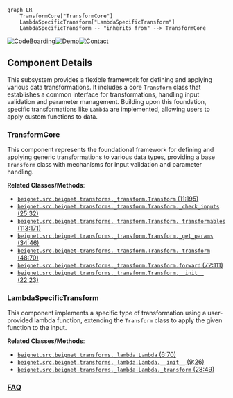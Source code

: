 ```mermaid
graph LR
    TransformCore["TransformCore"]
    LambdaSpecificTransform["LambdaSpecificTransform"]
    LambdaSpecificTransform -- "inherits from" --> TransformCore
```
[![CodeBoarding](https://img.shields.io/badge/Generated%20by-CodeBoarding-9cf?style=flat-square)](https://github.com/CodeBoarding/CodeBoarding)[![Demo](https://img.shields.io/badge/Try%20our-Demo-blue?style=flat-square)](https://www.codeboarding.org/demo)[![Contact](https://img.shields.io/badge/Contact%20us%20-%20contact@codeboarding.org-lightgrey?style=flat-square)](mailto:contact@codeboarding.org)

## Component Details

This subsystem provides a flexible framework for defining and applying various data transformations. It includes a core `Transform` class that establishes a common interface for transformations, handling input validation and parameter management. Building upon this foundation, specific transformations like `Lambda` are implemented, allowing users to apply custom functions to data.

### TransformCore
This component represents the foundational framework for defining and applying generic transformations to various data types, providing a base `Transform` class with mechanisms for input validation and parameter handling.


**Related Classes/Methods**:

- <a href="https://github.com/Genentech/beignet/blob/master/src/beignet/transforms/_transform.py#L11-L195" target="_blank" rel="noopener noreferrer">`beignet.src.beignet.transforms._transform.Transform` (11:195)</a>
- <a href="https://github.com/Genentech/beignet/blob/master/src/beignet/transforms/_transform.py#L25-L32" target="_blank" rel="noopener noreferrer">`beignet.src.beignet.transforms._transform.Transform._check_inputs` (25:32)</a>
- <a href="https://github.com/Genentech/beignet/blob/master/src/beignet/transforms/_transform.py#L113-L171" target="_blank" rel="noopener noreferrer">`beignet.src.beignet.transforms._transform.Transform._transformables` (113:171)</a>
- <a href="https://github.com/Genentech/beignet/blob/master/src/beignet/transforms/_transform.py#L34-L46" target="_blank" rel="noopener noreferrer">`beignet.src.beignet.transforms._transform.Transform._get_params` (34:46)</a>
- <a href="https://github.com/Genentech/beignet/blob/master/src/beignet/transforms/_transform.py#L48-L70" target="_blank" rel="noopener noreferrer">`beignet.src.beignet.transforms._transform.Transform._transform` (48:70)</a>
- <a href="https://github.com/Genentech/beignet/blob/master/src/beignet/transforms/_transform.py#L72-L111" target="_blank" rel="noopener noreferrer">`beignet.src.beignet.transforms._transform.Transform.forward` (72:111)</a>
- <a href="https://github.com/Genentech/beignet/blob/master/src/beignet/transforms/_transform.py#L22-L23" target="_blank" rel="noopener noreferrer">`beignet.src.beignet.transforms._transform.Transform.__init__` (22:23)</a>


### LambdaSpecificTransform
This component implements a specific type of transformation using a user-provided lambda function, extending the `Transform` class to apply the given function to the input.


**Related Classes/Methods**:

- <a href="https://github.com/Genentech/beignet/blob/master/src/beignet/transforms/_lambda.py#L6-L70" target="_blank" rel="noopener noreferrer">`beignet.src.beignet.transforms._lambda.Lambda` (6:70)</a>
- <a href="https://github.com/Genentech/beignet/blob/master/src/beignet/transforms/_lambda.py#L9-L26" target="_blank" rel="noopener noreferrer">`beignet.src.beignet.transforms._lambda.Lambda.__init__` (9:26)</a>
- <a href="https://github.com/Genentech/beignet/blob/master/src/beignet/transforms/_lambda.py#L28-L49" target="_blank" rel="noopener noreferrer">`beignet.src.beignet.transforms._lambda.Lambda._transform` (28:49)</a>




### [FAQ](https://github.com/CodeBoarding/GeneratedOnBoardings/tree/main?tab=readme-ov-file#faq)